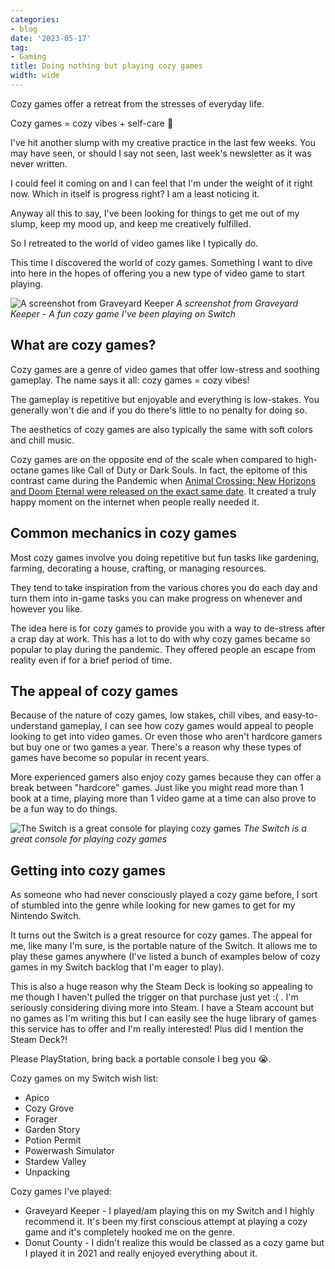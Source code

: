 ```yaml
---
categories:
- blog
date: '2023-05-17'
tag:
- Gaming
title: Doing nothing but playing cozy games
width: wide
---
```


Cozy games offer a retreat from the stresses of everyday life.

Cozy games = cozy vibes + self-care 🤗

I've hit another slump with my creative practice in the last few weeks. You may have seen, or should I say not seen, last week's newsletter as it was never written.

I could feel it coming on and I can feel that I'm under the weight of it right now. Which in itself is progress right? I am a least noticing it.

Anyway all this to say, I've been looking for things to get me out of my slump, keep my mood up, and keep me creatively fulfilled.

So I retreated to the world of video games like I typically do.

This time I discovered the world of cozy games. Something I want to dive into here in the hopes of offering you a new type of video game to start playing.

![A screenshot from Graveyard Keeper](https://substackcdn.com/image/fetch/w_1456,c_limit,f_auto,q_auto:good,fl_progressive:steep/https%3A%2F%2Fsubstack-post-media.s3.amazonaws.com%2Fpublic%2Fimages%2F197a309a-deaf-4c73-a1ed-474c400959e4_1280x720.jpeg)
_A screenshot from Graveyard Keeper - A fun cozy game I’ve been playing on Switch_

## **What are cozy games?**

Cozy games are a genre of video games that offer low-stress and soothing gameplay. The name says it all: cozy games = cozy vibes!

The gameplay is repetitive but enjoyable and everything is low-stakes. You generally won't die and if you do there's little to no penalty for doing so.

The aesthetics of cozy games are also typically the same with soft colors and chill music.

Cozy games are on the opposite end of the scale when compared to high-octane games like Call of Duty or Dark Souls. In fact, the epitome of this contrast came during the Pandemic when [Animal Crossing: New Horizons and Doom Eternal were released on the exact same date](https://www.polygon.com/2020/2/24/21150803/animal-crossing-isabelle-doomguy-doom-eternal-new-horizons). It created a truly happy moment on the internet when people really needed it.

## **Common mechanics in cozy games**

Most cozy games involve you doing repetitive but fun tasks like gardening, farming, decorating a house, crafting, or managing resources.

They tend to take inspiration from the various chores you do each day and turn them into in-game tasks you can make progress on whenever and however you like.

The idea here is for cozy games to provide you with a way to de-stress after a crap day at work. This has a lot to do with why cozy games became so popular to play during the pandemic. They offered people an escape from reality even if for a brief period of time.

## **The appeal of cozy games**

Because of the nature of cozy games, low stakes, chill vibes, and easy-to-understand gameplay, I can see how cozy games would appeal to people looking to get into video games. Or even those who aren't hardcore gamers but buy one or two games a year. There's a reason why these types of games have become so popular in recent years.

More experienced gamers also enjoy cozy games because they can offer a break between "hardcore" games. Just like you might read more than 1 book at a time, playing more than 1 video game at a time can also prove to be a fun way to do things.

![The Switch is a great console for playing cozy games](https://substackcdn.com/image/fetch/w_1456,c_limit,f_auto,q_auto:good,fl_progressive:steep/https%3A%2F%2Fsubstack-post-media.s3.amazonaws.com%2Fpublic%2Fimages%2F9fa06105-10a9-4dc6-b0bc-a04dee2992e0_3456x3456.jpeg)
_The Switch is a great console for playing cozy games_

## **Getting into cozy games**

As someone who had never consciously played a cozy game before, I sort of stumbled into the genre while looking for new games to get for my Nintendo Switch.

It turns out the Switch is a great resource for cozy games. The appeal for me, like many I'm sure, is the portable nature of the Switch. It allows me to play these games anywhere (I've listed a bunch of examples below of cozy games in my Switch backlog that I'm eager to play).

This is also a huge reason why the Steam Deck is looking so appealing to me though I haven't pulled the trigger on that purchase just yet :( . I'm seriously considering diving more into Steam. I have a Steam account but no games as I'm writing this but I can easily see the huge library of games this service has to offer and I'm really interested! Plus did I mention the Steam Deck?!

Please PlayStation, bring back a portable console I beg you 😭.

Cozy games on my Switch wish list:

- Apico
- Cozy Grove
- Forager
- Garden Story
- Potion Permit
- Powerwash Simulator
- Stardew Valley
- Unpacking

Cozy games I've played:

- Graveyard Keeper - I played/am playing this on my Switch and I highly recommend it. It's been my first conscious attempt at playing a cozy game and it's completely hooked me on the genre.
- Donut County - I didn't realize this would be classed as a cozy game but I played it in 2021 and really enjoyed everything about it.